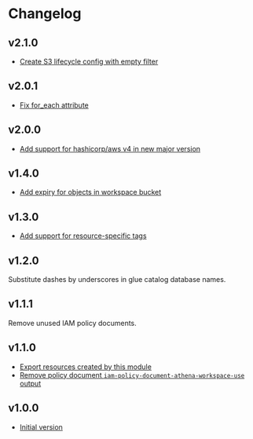 # Changelog

## v2.1.0

- [Create S3 lifecycle config with empty filter](https://github.com/babbel/terraform-aws-athena/pull/21)

## v2.0.1

- [Fix for_each attribute](https://github.com/babbel/terraform-aws-athena/pull/18)

## v2.0.0

- [Add support for hashicorp/aws v4 in new major version](https://github.com/babbel/terraform-aws-athena/pull/17)

## v1.4.0

- [Add expiry for objects in workspace bucket](https://github.com/babbel/terraform-aws-athena/pull/10)

## v1.3.0

- [Add support for resource-specific tags](https://github.com/babbel/terraform-aws-athena/pull/5)

## v1.2.0

Substitute dashes by underscores in glue catalog database names.

## v1.1.1

Remove unused IAM policy documents.

## v1.1.0

- [Export resources created by this module](https://github.com/babbel/terraform-aws-athena/pull/2)
- [Remove policy document `iam-policy-document-athena-workspace-use` output](https://github.com/babbel/terraform-aws-athena/pull/2)

## v1.0.0

- [Initial version](https://github.com/babbel/terraform-aws-athena/pull/1)
